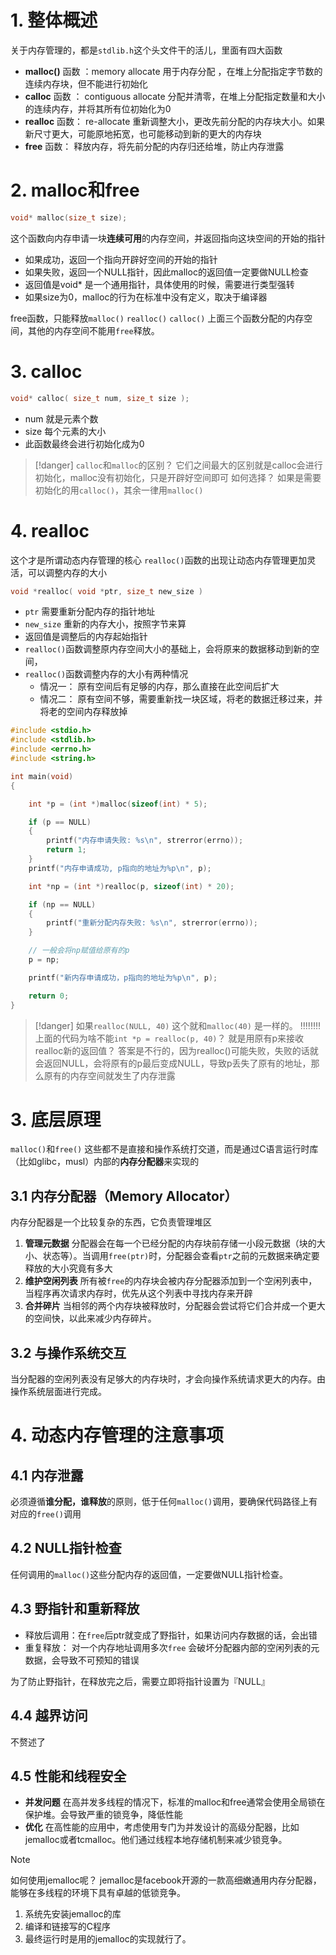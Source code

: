 
# 1.  整体概述

关于内存管理的，都是`stdlib.h`这个头文件干的活儿，里面有四大函数
- **malloc()** 函数   ：memory allocate   <span class="b">用于内存分配 </span>，在堆上分配指定字节数的连续内存块，但不能进行初始化
- **calloc** 函数 ： contiguous allocate    <span class="b">分配并清零</span>，在堆上分配指定数量和大小的连续内存，并将其所有位初始化为0
- **realloc** 函数： re-allocate    <span class="b">重新调整大小</span>，更改先前分配的内存块大小。如果新尺寸更大，可能原地拓宽，也可能移动到新的更大的内存块
- **free** 函数： <span class="b">释放内存</span>，将先前分配的内存归还给堆，防止内存泄露


# 2. malloc和free


```c
void* malloc(size_t size);
```

这个函数向内存申请一块**连续可用**的内存空间，并返回指向这块空间的开始的指针
- 如果成功，返回一个指向开辟好空间的开始的指针
- 如果失败，返回一个NULL指针，因此malloc的返回值一定要做NULL检查
- 返回值是void* 是一个通用指针，具体使用的时候，需要进行类型强转
- 如果size为0，malloc的行为在标准中没有定义，取决于编译器

free函数，只能释放`malloc()`  `realloc()` `calloc()`  上面三个函数分配的内存空间，其他的内存空间不能用`free`释放。

# 3. calloc

```c
void* calloc( size_t num, size_t size );
```

- num   就是元素个数
- size   每个元素的大小
- 此函数最终会进行初始化成为0

> [!danger]
> `calloc`和`malloc`的区别？
> 它们之间最大的区别就是calloc会进行初始化，malloc没有初始化，只是开辟好空间即可
> 如何选择？
> 如果是需要初始化的用`calloc()`，其余一律用`malloc()`

# 4. realloc

这个才是所谓动态内存管理的核心
`realloc()`函数的出现让动态内存管理更加灵活，可以调整内存的大小

```c
void *realloc( void *ptr, size_t new_size )
```

- `ptr` 需要重新分配内存的指针地址
- `new_size` 重新的内存大小，按照字节来算
- 返回值是调整后的内存起始指针
- `realloc()`函数调整原内存空间大小的基础上，会将原来的数据移动到新的空间，
- `realloc()`函数调整内存的大小有两种情况
	- 情况一： 原有空间后有足够的内存，那么直接在此空间后扩大
	- 情况二： 原有空间不够，需要重新找一块区域，将老的数据迁移过来，并将老的空间内存释放掉

```c
#include <stdio.h>
#include <stdlib.h>
#include <errno.h>
#include <string.h>

int main(void)
{

    int *p = (int *)malloc(sizeof(int) * 5);

    if (p == NULL)
    {
        printf("内存申请失败: %s\n", strerror(errno));
        return 1;
    }
    printf("内存申请成功, p指向的地址为%p\n", p);

    int *np = (int *)realloc(p, sizeof(int) * 20);

    if (np == NULL)
    {
        printf("重新分配内存失败: %s\n", strerror(errno));
    }

    // 一般会将np赋值给原有的p
    p = np;

    printf("新内存申请成功，p指向的地址为%p\n", p);

    return 0;
}

```

> [!danger]
> 如果`realloc(NULL, 40)` 这个就和`malloc(40)` 是一样的。
> ‼️‼️‼️‼️
> 上面的代码为啥不能`int *p = realloc(p, 40)`？ 就是用原有p来接收realloc新的返回值？
> <span class="r">答案是不行的，因为realloc()可能失败，失败的话就会返回NULL，会将原有的p最后变成NULL，导致p丢失了原有的地址，那么原有的内存空间就发生了内存泄露</span>

# 3. 底层原理

`malloc()`和`free()` 这些都不是直接和操作系统打交道，而是通过C语言运行时库（比如glibc，musl）内部的**内存分配器**来实现的

## 3.1 内存分配器（Memory Allocator）

内存分配器是一个比较复杂的东西，它负责管理堆区
1. **管理元数据**   分配器会在每一个已经分配的内存块前存储一小段元数据（块的大小、状态等）。当调用`free(ptr)`时，分配器会查看`ptr`之前的元数据来确定要释放的大小究竟有多大
2. **维护空闲列表**   所有被`free`的内存块会被内存分配器添加到一个空闲列表中，当程序再次请求内存时，优先从这个列表中寻找内存来开辟
3. **合并碎片**  当相邻的两个内存块被释放时，分配器会尝试将它们合并成一个更大的空间快，以此来减少内存碎片。

## 3.2 与操作系统交互

当分配器的空闲列表没有足够大的内存块时，才会向操作系统请求更大的内存。由操作系统层面进行完成。

# 4. 动态内存管理的注意事项

## 4.1  内存泄露

必须遵循**谁分配，谁释放**的原则，低于任何`malloc()`调用，要确保代码路径上有对应的`free()`调用

## 4.2 NULL指针检查

任何调用的`malloc()`这些分配内存的返回值，一定要做NULL指针检查。

## 4.3 野指针和重新释放

- 释放后调用：在`free`后ptr就变成了野指针，如果访问内存数据的话，会出错
- 重复释放： 对一个内存地址调用多次`free` 会破坏分配器内部的空闲列表的元数据，会导致不可预知的错误

为了防止野指针，在释放完之后，需要立即将指针设置为『NULL』

## 4.4 越界访问

不赘述了

## 4.5 性能和线程安全

- **并发问题**  在高并发多线程的情况下，标准的malloc和free通常会使用全局锁在保护堆。会导致严重的锁竞争，降低性能
- **优化**  在高性能的应用中，考虑使用专门为并发设计的高级分配器，比如jemalloc或者tcmalloc。他们通过线程本地存储机制来减少锁竞争。

> [!note]
> 如何使用jemalloc呢？
> jemalloc是facebook开源的一款高细嫩通用内存分配器，能够在多线程的环境下具有卓越的低锁竞争。
> 1. 系统先安装jemalloc的库
> 2. 编译和链接写的C程序
> 3. 最终运行时是用的jemalloc的实现就行了。











